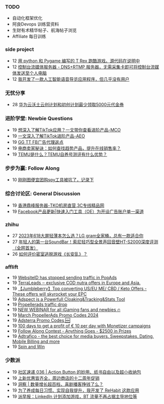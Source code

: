 ### TODO
-  自动化框架优化
-  阿良Devops 训练营资料
-  生财有术精华帖子、航海帖子浏览
-  Affiliate 每日训练

### side project
<!-- sideproject:START -->
-  12 [用 python 和 Pygame 编写的 T Rex 跑酷游戏。源代码在说明中](https://www.youtube.com/watch?v=pZySIXSelCA)
-  12 [控制台流媒体服务器 - DNS+RTMP 服务器，无需采集卡即可将控制台流媒体发送至个人电脑](https://github.com/Aioros/console-streaming-server)
-  12 [我开发了一款人工智能语音导览应用程序，但几乎没有用户](https://www.reddit.com/r/SideProject/comments/18gpp0e/ive_built_an_ai_audio_tour_app_but_have_almost_no/)<!-- sideproject:END -->


### 无忧分享
<!-- ruyo:START -->
-  28 [华为云沃土云创计划和初创计划最少领取5000元代金券](https://51.ruyo.net/18617.html)<!-- ruyo:END -->

### 进阶学堂: Newbie Questions
<!-- advertcn1:START -->
-  19 [想深入了解TikTok应用？一文带你查看进阶产品-MCO](https://www.advertcn.com/thread-114383-1-1.html)
-  19 [一文深入了解TikTok进阶产品-AEO](https://www.advertcn.com/thread-114382-1-1.html)
-  19 [GG TT FB广告代理返点](https://www.advertcn.com/thread-114381-1-1.html)
-  19 [电商卖家秘诀：如何查找趋势产品，提升在线销售率？](https://www.advertcn.com/thread-114376-1-1.html)
-  19 [TEMU是什么？TEMU自养号测评有什么优势？](https://www.advertcn.com/thread-114373-1-1.html)<!-- advertcn1:END -->

### 步步为赢: Follow Along
<!-- advertcn2:START -->
-  10 [刚刚图便宜团购spy工具被坑了，记录下](https://www.advertcn.com/thread-113954-1-1.html)<!-- advertcn2:END -->

### 综合讨论区: General Discussion
<!-- advertcn3:START -->
-  19 [香港鼎峰服务器-TKO机房直营,3C专线精品网](https://www.advertcn.com/thread-114378-1-1.html)
-  19 [Facebook产品更新|快速入门工具（OE）为开设广告账户单一渠道](https://www.advertcn.com/thread-114375-1-1.html)<!-- advertcn3:END -->


### zhihu
<!-- zhihu:START -->
-  27 [2023年618大屏轻薄本怎么选？LG gram全家桶，总有一款适合你](http://zhuanlan.zhihu.com/p/632641888?utm_campaign=rss&utm_medium=rss&utm_source=rss&utm_content=title)
-  27 [年轻人的第一台SoundBar！索尼轻巧型全景声回音壁HT-S2000深度评测（全网首发）](http://zhuanlan.zhihu.com/p/630990296?utm_campaign=rss&utm_medium=rss&utm_source=rss&utm_content=title)
-  26 [如何评价密室逃脱游戏《长安乱》？](http://www.zhihu.com/question/563950552/answer/3045961312?utm_campaign=rss&utm_medium=rss&utm_source=rss&utm_content=title)<!-- zhihu:END -->

### afflift
<!-- afflift:START -->
-  19 [WebsiteID has stopped sending traffic in PopAds](https://afflift.com/f/threads/websiteid-has-stopped-sending-traffic-in-popads.12814/)
-  19 [TerraLeads ‒ exclusive COD nutra offers in Europe and Asia.](https://afflift.com/f/threads/terraleads-%E2%80%92-exclusive-cod-nutra-offers-in-europe-and-asia.3287/)
-  19 [【Jumbleberry】Top converting US/EU ME/ CBD / Keto Offers - These offers will skyrocket your EPC](https://afflift.com/f/threads/%E3%80%90jumbleberry%E3%80%91top-converting-us-eu-me-cbd-keto-offers-these-offers-will-skyrocket-your-epc.12642/)
-  19 [Adspect is a Powerfull Cloaking&amp;Tracking&amp;Stats Tool](https://afflift.com/f/threads/adspect-is-a-powerfull-cloaking-tracking-stats-tool.10658/)
-  19 [Propellerads traffic drop](https://afflift.com/f/threads/propellerads-traffic-drop.12404/)
-  19 [NEW WEBINAR for all iGaming fans and newbies 🔥](https://afflift.com/f/threads/new-webinar-for-all-igaming-fans-and-newbies-%F0%9F%94%A5.12813/)
-  19 [March PropellerAds Promo Codes 2024](https://afflift.com/f/threads/march-propellerads-promo-codes-2024.12746/)
-  19 [Adsterra Promo Codes 🆕](https://afflift.com/f/threads/adsterra-promo-codes-%F0%9F%86%95.12769/)
-  19 [100 days to get a profit of € 10 per day with Monetizer campaigns](https://afflift.com/f/threads/100-days-to-get-a-profit-of-%E2%82%AC-10-per-day-with-monetizer-campaigns.12776/)
-  19 [Follow Along Contest - Anything Goes - $2500 in Prizes](https://afflift.com/f/threads/follow-along-contest-anything-goes-2500-in-prizes.12808/)
-  19 [Adtrafico - the best choice for media buyers. Sweepstakes, Dating, Mobile Billing and more](https://afflift.com/f/threads/adtrafico-the-best-choice-for-media-buyers-sweepstakes-dating-mobile-billing-and-more.4312/)
-  19 [Spin and Win](https://afflift.com/f/threads/spin-and-win.12812/)<!-- afflift:END -->

### 少数派
<!-- sspai:START -->
-  19 [社区速递 036 | Action Button 的妙用、纸书自由以及超小收纳包](https://sspai.com/post/87385)
-  19 [上新优惠皆齐全，周边商店的十二周年促销](https://sspai.com/post/87321)
-  19 [洞察 | 数量增长超百档，喜剧播客挣钱了么？](https://sspai.com/post/87363)
-  19 [为了养成每日习惯、实现自我提升，我开发了 ReHabit 这款应用](https://sspai.com/post/85961)
-  19 [派早报：LinkedIn 计划添加游戏，BT 流量不再占据主导地位等](https://sspai.com/post/87368)<!-- sspai:END -->

